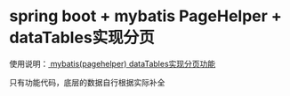 # spring boot + mybatis PageHelper + dataTables实现分页

使用说明：[ mybatis(pagehelper) dataTables实现分页功能](http://blog.csdn.net/evane1890/article/details/63262610)

只有功能代码，底层的数据自行根据实际补全